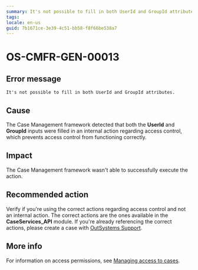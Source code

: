 ```yaml
---
summary: It's not possible to fill in both UserId and GroupId attributes.
tags:
locale: en-us
guid: 7b1671ce-3e39-4c51-bb58-f8f66be538a7
---
```


# OS-CMFR-GEN-00013

## Error message

`It's not possible to fill in both UserId and GroupId attributes.`

## Cause

The Case Management framework detected that both the **UserId** and **GroupId** inputs were filled in an internal action regarding access control, which prevents access control from functioning correctly.

## Impact

The Case Management framework wasn't able to successfully execute the action.

## Recommended action

Verify if you're using the correct actions regarding access control and not an internal action. The correct actions are the ones available in the **CaseServices_API** module. If you're already referencing the correct actions, please create a case with [OutSystems Support](https://success.outsystems.com/Support).

## More info

For information on access permissions, see [Managing access to cases](https://success.outsystems.com/Documentation/Case_Management/Managing_access_to_cases).
